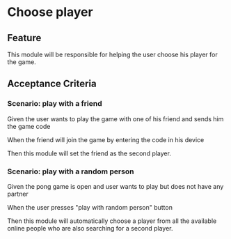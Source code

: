 # Choose player

## Feature

This module will be responsible for helping the user choose his player for the game.

## Acceptance Criteria

### Scenario: play with a friend

  Given the user wants to play the game with one of his friend and sends him the game code

  When the friend will join the game by entering the code in his device

  Then this module will set the friend as the second player. 

### Scenario: play with a random person

  Given the pong game is open and user wants to play but does not have any partner

  When the user presses "play with random person" button

  Then this module will automatically choose a player from all the available
  online people who are also searching for a second player.
